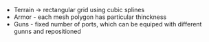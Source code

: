 - Terrain -> rectangular grid using cubic splines
- Armor - each mesh polygon has particular thinckness
- Guns - fixed number of ports, which can be equiped with different gunns and repositioned